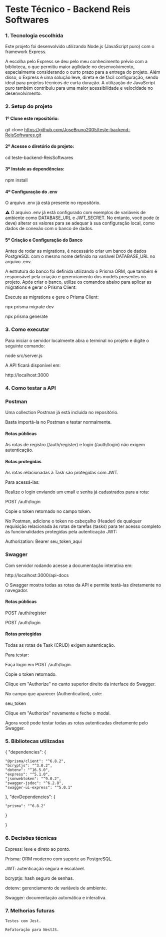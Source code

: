 # Teste Técnico - Backend Reis Softwares
### 1. Tecnologia escolhida
Este projeto foi desenvolvido utilizando Node.js (JavaScript puro) com o framework Express.

A escolha pelo Express se deu pelo meu conhecimento prévio com a biblioteca, o que permitiu maior agilidade no desenvolvimento, especialmente considerando o curto prazo para a entrega do projeto. Além disso, o Express é uma solução leve, direta e de fácil configuração, sendo ideal para projetos técnicos de curta duração. A utilização de JavaScript puro também contribuiu para uma maior acessibilidade e velocidade no desenvolvimento.

### 2. Setup do projeto
#### 1º Clone este repositório:

git clone https://github.com/JoseBruno2005/teste-backend-ReisSoftwares.git

#### 2º Acesse o diretório do projeto:

cd teste-backend-ReisSoftwares

#### 3º Instale as dependências:

npm install

#### 4º Configuração do .env

O arquivo .env já está presente no repositório.

⚠️ O arquivo .env já está configurado com exemplos de variáveis de ambiente como DATABASE_URL e JWT_SECRET. No entanto, você pode (e deve) alterar os valores para se adequar à sua configuração local, como dados de conexão com o banco de dados.

#### 5º Criação e Configuração do Banco
Antes de rodar as migrations, é necessário criar um banco de dados PostgreSQL com o mesmo nome definido na variável DATABASE_URL no arquivo .env.

A estrutura do banco foi definida utilizando o Prisma ORM, que também é responsável pela criação e gerenciamento dos models presentes no projeto. Após criar o banco, utilize os comandos abaixo para aplicar as migrations e gerar o Prisma Client:

Execute as migrations e gere o Prisma Client:

npx prisma migrate dev

npx prisma generate

### 3. Como executar
Para iniciar o servidor localmente abra o terminal no projeto e digite o seguinte comando:

node src/server.js

A API ficará disponível em:

http://localhost:3000

### 4. Como testar a API
### Postman
Uma collection Postman já está incluída no repositório.

Basta importá-la no Postman e testar normalmente.

#### Rotas públicas
As rotas de registro (/auth/register) e login (/auth/login) não exigem autenticação.

#### Rotas protegidas
As rotas relacionadas à Task são protegidas com JWT.

Para acessá-las:

Realize o login enviando um email e senha já cadastrados para a rota:

POST /auth/login

Copie o token retornado no campo token.

No Postman, adicione o token no cabeçalho (Header) de qualquer requisição relacionada às rotas de tarefas (tasks) para ter acesso completo às funcionalidades protegidas pela autenticação JWT:

Authorization: Bearer seu_token_aqui

### Swagger
Com servidor rodando acesse a documentação interativa em:

http://localhost:3000/api-docs

O Swagger mostra todas as rotas da API e permite testá-las diretamente no navegador.

#### Rotas públicas
POST /auth/register

POST /auth/login

#### Rotas protegidas
Todas as rotas de Task (CRUD) exigem autenticação.

Para testar:

Faça login em POST /auth/login.

Copie o token retornado.

Clique em "Authorize" no canto superior direito da interface do Swagger.

No campo que aparecer (Authentication), cole:

seu_token

Clique em "Authorize" novamente e feche o modal.

Agora você pode testar todas as rotas autenticadas diretamente pelo Swagger.

### 5. Bibliotecas utilizadas
{
  "dependencies": {

    "@prisma/client": "^6.8.2",
    "bcryptjs": "^3.0.2",
    "dotenv": "^16.5.0",
    "express": "^5.1.0",
    "jsonwebtoken": "^9.0.2",
    "swagger-jsdoc": "^6.2.8",
    "swagger-ui-express": "^5.0.1"
},
  "devDependencies":  {

    "prisma": "^6.8.2"
}

}

### 6. Decisões técnicas
Express: leve e direto ao ponto.

Prisma: ORM moderno com suporte ao PostgreSQL.

JWT: autenticação segura e escalável.

bcryptjs: hash seguro de senhas.

dotenv: gerenciamento de variáveis de ambiente.

Swagger: documentação automática e interativa.

### 7. Melhorias futuras
    Testes com Jest.

    Refatoração para NestJS.